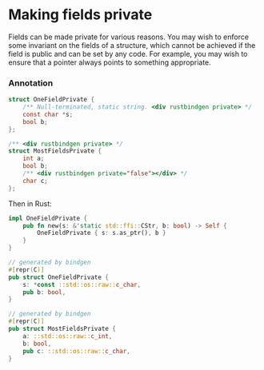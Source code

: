 # Making fields private

Fields can be made private for various reasons. You may wish to enforce some invariant on the fields of a structure, which cannot be achieved if the field is public and can be set by any code. For example, you may wish to ensure that a pointer always points to something appropriate.

### Annotation

```c
struct OneFieldPrivate {
    /** Null-terminated, static string. <div rustbindgen private> */
    const char *s;
    bool b;
};

/** <div rustbindgen private> */
struct MostFieldsPrivate {
    int a;
    bool b;
    /** <div rustbindgen private="false"></div> */
    char c;
};
```

Then in Rust:

```rust
impl OneFieldPrivate {
    pub fn new(s: &'static std::ffi::CStr, b: bool) -> Self {
        OneFieldPrivate { s: s.as_ptr(), b }
    }
}

// generated by bindgen
#[repr(C)]
pub struct OneFieldPrivate {
    s: *const ::std::os::raw::c_char,
    pub b: bool,
}

// generated by bindgen
#[repr(C)]
pub struct MostFieldsPrivate {
    a: ::std::os::raw::c_int,
    b: bool,
    pub c: ::std::os::raw::c_char,
}
```
